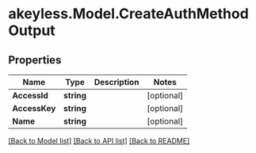 # akeyless.Model.CreateAuthMethodOutput

## Properties

Name | Type | Description | Notes
------------ | ------------- | ------------- | -------------
**AccessId** | **string** |  | [optional] 
**AccessKey** | **string** |  | [optional] 
**Name** | **string** |  | [optional] 

[[Back to Model list]](../README.md#documentation-for-models) [[Back to API list]](../README.md#documentation-for-api-endpoints) [[Back to README]](../README.md)

